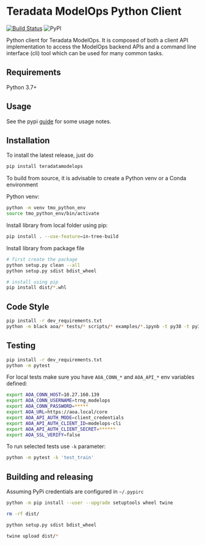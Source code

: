 # Teradata ModelOps Python Client
[![Build Status](https://azuredevops.td.teradata.com/NewCollection/ModelOps/_apis/build/status/ModelOpsPythonSDK?repoName=ModelOps%2FModelOpsPythonSDK&branchName=master)](https://azuredevops.td.teradata.com/NewCollection/ModelOps/_build/latest?definitionId=7&repoName=ModelOps%2FModelOpsPythonSDK&branchName=master)
![PyPI](https://img.shields.io/pypi/v/teradatamodelops)

Python client for Teradata ModelOps. It is composed of both a client API implementation to access the ModelOps backend APIs and a command line interface (cli) tool which can be used for many common tasks. 


## Requirements

Python 3.7+


## Usage

See the pypi [guide](./docs/pypi.md) for some usage notes. 


## Installation

To install the latest release, just do

```bash
pip install teradatamodelops
```

To build from source, it is advisable to create a Python venv or a Conda environment 

Python venv:
```bash
python -m venv tmo_python_env
source tmo_python_env/bin/activate
```

Install library from local folder using pip:

```bash
pip install . --use-feature=in-tree-build
```

Install library from package file

```bash
# first create the package
python setup.py clean --all
python setup.py sdist bdist_wheel

# install using pip
pip install dist/*.whl
```

## Code Style

```bash
pip install -r dev_requirements.txt
python -m black aoa/* tests/* scripts/* examples/*.ipynb -t py38 -t py39 
```

## Testing

```bash
pip install -r dev_requirements.txt
python -m pytest
```

For local tests make sure you have `AOA_CONN_*` and `AOA_API_*` env variables defined:
```bash
export AOA_CONN_HOST=10.27.160.139
export AOA_CONN_USERNAME=trng_modelops
export AOA_CONN_PASSWORD=*****
export AOA_URL=https://aoa.local/core
export AOA_API_AUTH_MODE=client_credentials
export AOA_API_AUTH_CLIENT_ID=modelops-cli
export AOA_API_AUTH_CLIENT_SECRET=******
export AOA_SSL_VERIFY=false
```

To run selected tests use `-k` parameter:
```bash
python -m pytest -k 'test_train'
```

## Building and releasing 

Assuming PyPi credentials are configured in  `~/.pypirc`
```bash
python -m pip install --user --upgrade setuptools wheel twine

rm -rf dist/ 

python setup.py sdist bdist_wheel

twine upload dist/*
```
